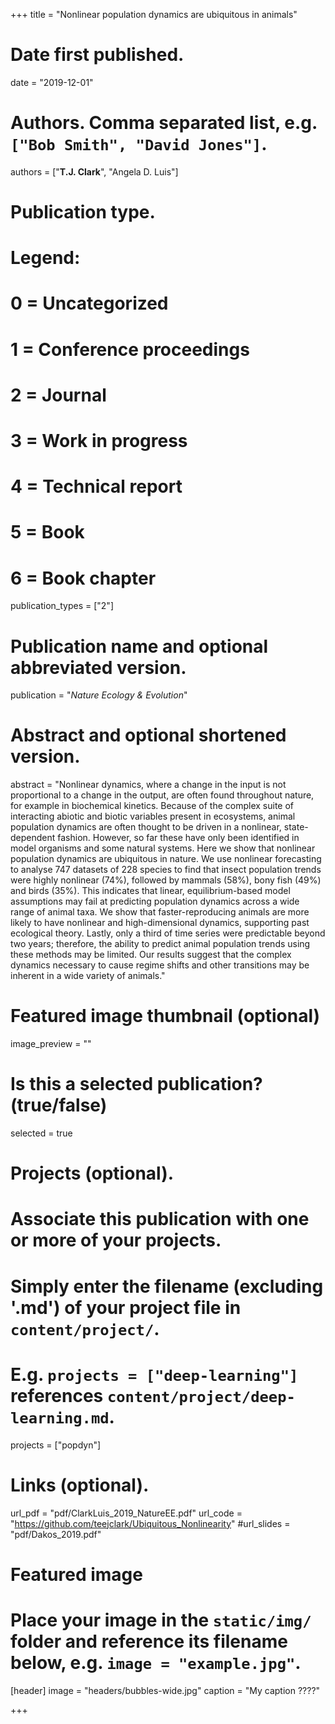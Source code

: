 +++
title = "Nonlinear population dynamics are ubiquitous in animals"

# Date first published.
date = "2019-12-01"

# Authors. Comma separated list, e.g. `["Bob Smith", "David Jones"]`.
authors = ["**T.J. Clark**", "Angela D. Luis"]

# Publication type.
# Legend:
# 0 = Uncategorized
# 1 = Conference proceedings
# 2 = Journal
# 3 = Work in progress
# 4 = Technical report
# 5 = Book
# 6 = Book chapter
publication_types = ["2"]

# Publication name and optional abbreviated version.
publication = "*Nature Ecology & Evolution*"

# Abstract and optional shortened version.
abstract = "Nonlinear dynamics, where a change in the input is not proportional to a change in the output, are often found throughout nature, for example in biochemical kinetics. Because of the complex suite of interacting abiotic and biotic variables present in ecosystems, animal population dynamics are often thought to be driven in a nonlinear, state-dependent fashion. However, so far these have only been identified in model organisms and some natural systems. Here we show that nonlinear population dynamics are ubiquitous in nature. We use nonlinear forecasting to analyse 747 datasets of 228 species to find that insect population trends were highly nonlinear (74%), followed by mammals (58%), bony fish (49%) and birds (35%). This indicates that linear, equilibrium-based model assumptions may fail at predicting population dynamics across a wide range of animal taxa. We show that faster-reproducing animals are more likely to have nonlinear and high-dimensional dynamics, supporting past ecological theory. Lastly, only a third of time series were predictable beyond two years; therefore, the ability to predict animal population trends using these methods may be limited. Our results suggest that the complex dynamics necessary to cause regime shifts and other transitions may be inherent in a wide variety of animals."

# Featured image thumbnail (optional)
image_preview = ""

# Is this a selected publication? (true/false)
selected = true

# Projects (optional).
#   Associate this publication with one or more of your projects.
#   Simply enter the filename (excluding '.md') of your project file in `content/project/`.
#   E.g. `projects = ["deep-learning"]` references `content/project/deep-learning.md`.
projects = ["popdyn"]

# Links (optional).
url_pdf = "pdf/ClarkLuis_2019_NatureEE.pdf"
url_code = "https://github.com/teejclark/Ubiquitous_Nonlinearity"
#url_slides = "pdf/Dakos_2019.pdf"


# Featured image
# Place your image in the `static/img/` folder and reference its filename below, e.g. `image = "example.jpg"`.
[header]
image = "headers/bubbles-wide.jpg"
caption = "My caption ????"

+++
